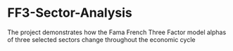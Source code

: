 # FF3-Sector-Analysis
The project demonstrates how the Fama French Three Factor model alphas of three selected sectors change throughout the economic cycle
